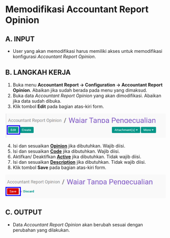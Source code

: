 # Memodifikasi Accountant Report Opinion

## A. INPUT

* User yang akan memodifikasi harus memiliki akses untuk memodifikasi konfigurasi *Accountant Report Opinion*.

## B. LANGKAH KERJA

1. Buka menu **Accountant Report -> Configuration -> Accountant Report Opinion**. Abaikan jika sudah berada pada menu yang dimaksud.
2. Buka data *Accountant Report Opinion* yang akan dimodifikasi. Abaikan jika data sudah dibuka.
3. Klik tombol **Edit** pada bagian atas-kiri form.

![](../../img/accountant-report-opinion/tombol-edit.png)

4. Isi dan sesuaikan **[Opinion](./penjelasan.md#field-opinion)** jika dibutuhkan. Wajib diisi.
5. Isi dan sesuaikan **[Code](./penjelasan.md#field-code)** jika dibutuhkan. Wajib diisi.
6. Aktifkan/ Deaktifkan **[Active](./penjelasan.md#field-active)** jika dibutuhkan. Tidak wajib diisi.
7. Isi dan sesuaikan **[Description](./penjelasan.md#field-description)** jika dibutuhkan. Tidak wajib diisi.
8. Klik tombol **Save** pada bagian atas-kiri form.

![](../../img/accountant-report-opinion/tombol-simpan-modifikasi.png)

## C. OUTPUT

* Data *Accountant Report Opinion* akan berubah sesuai dengan perubahan yang dilakukan.
